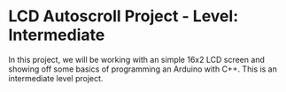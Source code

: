 # LCD Autoscroll Project - Level: Intermediate
In this project, we will be working with an simple 16x2 LCD screen and showing off some basics of programming an Arduino with C++. This is an intermediate level project. 
